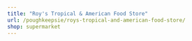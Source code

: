 ```yaml
---
title: "Roy's Tropical & American Food Store"
url: /poughkeepsie/roys-tropical-and-american-food-store/
shop: supermarket
---
```

